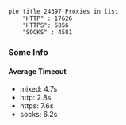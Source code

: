 
```mermaid
pie title 24397 Proxies in list
    "HTTP" : 17626
    "HTTPS": 5856
    "SOCKS" : 4581
```

### Some Info
#### Average Timeout

- mixed: 4.7s
- http: 2.8s
- https: 7.6s
- socks: 6.2s